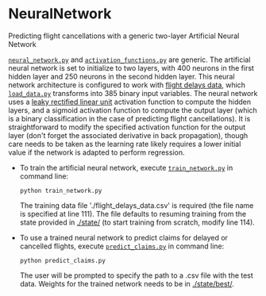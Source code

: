 # NeuralNetwork
Predicting flight cancellations with a generic two-layer Artificial Neural Network


[```neural_network.py```](neural_network.py) and 
[```activation_functions.py```](activation_functions.py) 
are generic. The artificial neural network is set to initialize to two layers, with 
400 neurons in the first hidden layer and 250 neurons in the second hidden layer.
This neural network architecture is configured to work with 
[flight delays data](https://drive.google.com/a/terminal1.co/file/d/1AkEc76q6NbqEojk3BQJEfbx-RIigDCve/), 
which [```load_data.py```](```load_data.py```) transforms into 385 binary input variables. 
The neural network uses a 
[leaky rectified linear unit](https://en.wikipedia.org/wiki/Rectifier_(neural_networks)#Leaky_ReLUs) 
activation function to compute the hidden layers, and a sigmoid activation function to 
compute the output layer (which is a binary classification in the case of predicting 
flight cancellations). It is straightforward to modify the specified activation function 
for the output layer (don't forget the associated derivative in back propagation), though 
care needs to be taken as the learning rate likely requires a lower initial value if 
the network is adapted to perform regression.


- To train the artificial neural network, execute 
  [```train_network.py```](train_network.py) in command line:
  ```
  python train_network.py
  ```
  The training data file './flight_delays_data.csv' is required (the file name is 
  specified at line 111). The file defaults to resuming training from the state provided 
  in [./state/](./state) (to start training from scratch, modify line 114).


- To use a trained neural network to predict claims for delayed or cancelled flights, 
  execute [```predict_claims.py```](predict_claims.py) in command line:
  ```
  python predict_claims.py
  ```
  The user will be prompted to specify the path to a .csv file with the test data. 
  Weights for the trained network needs to be in [./state/best/](./state/best).
